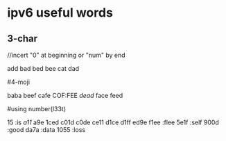 # ipv6 useful words


## 3-char
  //incert "0" at beginning or "num" by end

add
bad
bed
bee
cat
dad

#4-moji

baba
beef
cafe
  COF:FEE 
*dead*
face
feed

#using number(l33t)

15  :is
*a11*
a9e
1ced
c01d
c0de
ce11
d1ce
d1ff
ed9e
f1ee  :flee
5e1f  :self
900d  :good
da7a  :data
1055  :loss